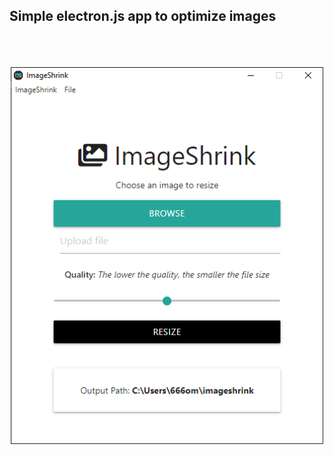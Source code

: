 <h2>Simple electron.js app to optimize images</h2>
<br>
<br>
<div align="center">
<br>
<img width="500" src="/assets/app.png" alt="ImageShrink">
<br>
<br>
</div>